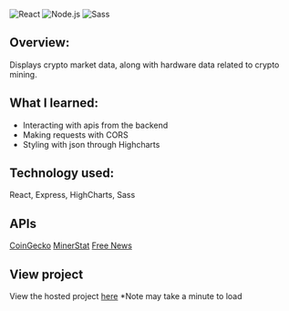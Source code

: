 ![React](https://img.shields.io/badge/React-20232A?style=for-the-badge&logo=react&logoColor=61DAFB)
![Node.js](https://img.shields.io/badge/Node.js-339933?style=for-the-badge&logo=nodedotjs&logoColor=white)
![Sass](https://img.shields.io/badge/Sass-CC6699?style=for-the-badge&logo=sass&logoColor=white)

## Overview:
Displays crypto market data, along with hardware data related to crypto mining.

## What I learned:

- Interacting with apis from the backend
- Making requests with CORS
- Styling with json through Highcharts

## Technology used:

React, Express, HighCharts, Sass

## APIs

[CoinGecko](https://www.coingecko.com/en/api) [MinerStat](https://api.minerstat.com/) [Free News](https://rapidapi.com/newscatcher-api-newscatcher-api-default/api/free-news/)

## View project

View the hosted project [here](https://online-store-jaydenl.herokuapp.com/) \*Note may take a minute to load
